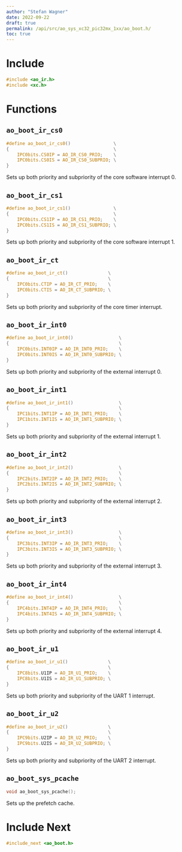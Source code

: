 ```yaml
---
author: "Stefan Wagner"
date: 2022-09-22
draft: true
permalink: /api/src/ao_sys_xc32_pic32mx_1xx/ao_boot.h/
toc: true
---
```


# Include

```c
#include <ao_ir.h>
#include <xc.h>
```

# Functions

## `ao_boot_ir_cs0`

```c
#define ao_boot_ir_cs0()                \
{                                       \
    IPC0bits.CS0IP = AO_IR_CS0_PRIO;    \
    IPC0bits.CS0IS = AO_IR_CS0_SUBPRIO; \
}
```

Sets up both priority and subpriority of the core software interrupt 0.

## `ao_boot_ir_cs1`

```c
#define ao_boot_ir_cs1()                \
{                                       \
    IPC0bits.CS1IP = AO_IR_CS1_PRIO;    \
    IPC0bits.CS1IS = AO_IR_CS1_SUBPRIO; \
}
```

Sets up both priority and subpriority of the core software interrupt 1.

## `ao_boot_ir_ct`

```c
#define ao_boot_ir_ct()               \
{                                     \
    IPC0bits.CTIP = AO_IR_CT_PRIO;    \
    IPC0bits.CTIS = AO_IR_CT_SUBPRIO; \
}
```

Sets up both priority and subpriority of the core timer interrupt.

## `ao_boot_ir_int0`

```c
#define ao_boot_ir_int0()                 \
{                                         \
    IPC0bits.INT0IP = AO_IR_INT0_PRIO;    \
    IPC0bits.INT0IS = AO_IR_INT0_SUBPRIO; \
}
```

Sets up both priority and subpriority of the external interrupt 0.

## `ao_boot_ir_int1`

```c
#define ao_boot_ir_int1()                 \
{                                         \
    IPC1bits.INT1IP = AO_IR_INT1_PRIO;    \
    IPC1bits.INT1IS = AO_IR_INT1_SUBPRIO; \
}
```

Sets up both priority and subpriority of the external interrupt 1.

## `ao_boot_ir_int2`

```c
#define ao_boot_ir_int2()                 \
{                                         \
    IPC2bits.INT2IP = AO_IR_INT2_PRIO;    \
    IPC2bits.INT2IS = AO_IR_INT2_SUBPRIO; \
}
```

Sets up both priority and subpriority of the external interrupt 2.

## `ao_boot_ir_int3`

```c
#define ao_boot_ir_int3()                 \
{                                         \
    IPC3bits.INT3IP = AO_IR_INT3_PRIO;    \
    IPC3bits.INT3IS = AO_IR_INT3_SUBPRIO; \
}
```

Sets up both priority and subpriority of the external interrupt 3.

## `ao_boot_ir_int4`

```c
#define ao_boot_ir_int4()                 \
{                                         \
    IPC4bits.INT4IP = AO_IR_INT4_PRIO;    \
    IPC4bits.INT4IS = AO_IR_INT4_SUBPRIO; \
}
```

Sets up both priority and subpriority of the external interrupt 4.

## `ao_boot_ir_u1`

```c
#define ao_boot_ir_u1()               \
{                                     \
    IPC8bits.U1IP = AO_IR_U1_PRIO;    \
    IPC8bits.U1IS = AO_IR_U1_SUBPRIO; \
}
```

Sets up both priority and subpriority of the UART 1 interrupt.

## `ao_boot_ir_u2`

```c
#define ao_boot_ir_u2()               \
{                                     \
    IPC9bits.U2IP = AO_IR_U2_PRIO;    \
    IPC9bits.U2IS = AO_IR_U2_SUBPRIO; \
}
```

Sets up both priority and subpriority of the UART 2 interrupt.

## `ao_boot_sys_pcache`

```c
void ao_boot_sys_pcache();
```

Sets up the prefetch cache.

# Include Next

```c
#include_next <ao_boot.h>
```
